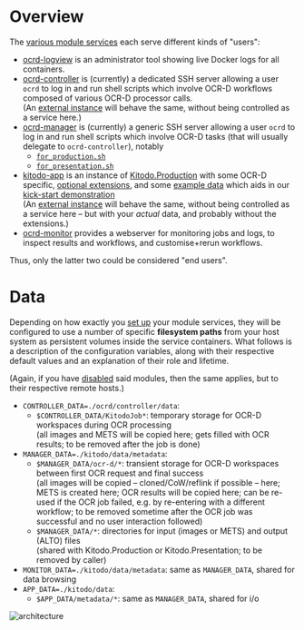 # Overview

The [various module services](../setup/configure-modules.md) each serve different kinds of "users":

- [ocrd-logview](ocrd-manager.md#ocrd-logview) is an administrator tool showing live Docker logs for all containers.
- [ocrd-controller](ocrd-controller.md) is (currently) a dedicated SSH server 
  allowing a user `ocrd` to log in and run shell scripts which involve OCR-D workflows composed of various OCR-D processor calls.  
  (An [external instance](../setup/configure-external.md) will behave the same, without being controlled as a service here.)
- [ocrd-manager](ocrd-manager.md#ocrd-manager) is (currently) a generic SSH server 
  allowing a user `ocrd` to log in and run shell scripts which involve OCR-D tasks (that will usually delegate to `ocrd-controller`), notably
    - [`for_production.sh`](https://github.com/slub/ocrd_manager#from-image-to-alto-files)
    - [`for_presentation.sh`](https://github.com/slub/ocrd_manager#from-mets-to-mets-file)
- [kitodo-app](kitodo-production.md) is an instance of 
  [Kitodo.Production](https://github.com/slub/kitodo-production-docker) with some OCR-D specific,
  [optional extensions](https://github.com/markusweigelt/kitodo-production/tree/ocrd-main),
  and some [example data](https://slub.github.io/ocrd_kitodo/setup/preparation/#prepare-keys-and-kitodo-extensions)
  which aids in our [kick-start demonstration](demo.md)  
  (An [external instance](../setup/configure-external.md) will behave the same, without being controlled as a service here – 
   but with your _actual_ data, and probably without the extensions.)
- [ocrd-monitor](ocrd-manager.md#ocrd-monitor) provides a webserver for monitoring jobs and logs, 
  to inspect results and workflows, and customise+rerun workflows.

Thus, only the latter two could be considered "end users".

# Data

Depending on how exactly you [set up](../setup/configure-modules.md) your module services, 
they will be configured to use a number of specific **filesystem paths** from your host system
as persistent volumes inside the service containers. What follows is a description of the
configuration variables, along with their respective default values and an explanation of their
role and lifetime.

(Again, if you have [disabled](../setup/enable-disable-modules.md) said modules,
then the same applies, but to their respective remote hosts.)

- `CONTROLLER_DATA=./ocrd/controller/data`:
    - `$CONTROLLER_DATA/KitodoJob*`: temporary storage for OCR-D workspaces during OCR processing  
      (all images and METS will be copied here; gets filled with OCR results; to be removed after the job is done)
- `MANAGER_DATA=./kitodo/data/metadata`:
    - `$MANAGER_DATA/ocr-d/*`: transient storage for OCR-D workspaces between first OCR request and final success  
      (all images will be copied – cloned/CoW/reflink if possible – here; METS is created here; OCR results will be copied here; 
       can be re-used if the OCR job failed, e.g. by re-entering with a different workflow; to be removed sometime after
       the OCR job was successful and no user interaction followed)
    - `$MANAGER_DATA/*`: directories for input (images or METS) and output (ALTO) files  
      (shared with Kitodo.Production or Kitodo.Presentation; to be removed by caller)
- `MONITOR_DATA=./kitodo/data/metadata`: same as `MANAGER_DATA`, shared for data browsing
- `APP_DATA=./kitodo/data`:
    - `$APP_DATA/metadata/*`: same as `MANAGER_DATA`, shared for i/o

![architecture](https://user-images.githubusercontent.com/38561704/204787229-ad83732b-39b1-4028-9439-7a22c92f0065.png)
